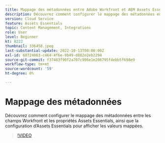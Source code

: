 ```yaml
---
title: Mappage des métadonnées entre Adobe Workfront et AEM Assets Essentials
description: Découvrez comment configurer le mappage des métadonnées entre les champs Workfront et les propriétés Assets Essentials, ainsi que la configuration d’Assets Essentials pour afficher les métadonnées mappées.
version: Cloud Service
feature: Assets Essentials
topic: Content Management, Integrations
role: User
level: Beginner
kt: 8222
thumbnail: 336458.jpeg
last-substantial-update: 2022-10-13T00:00:00Z
exl-id: 60724863-c464-4f6e-9b49-d882e2eb2294
source-git-commit: f37483f90f2a707c906e1e206795fdebb5f698e9
workflow-type: tm+mt
source-wordcount: '59'
ht-degree: 0%

---
```


# Mappage des métadonnées

Découvrez comment configurer le mappage des métadonnées entre les champs Workfront et les propriétés Assets Essentials, ainsi que la configuration d’Assets Essentials pour afficher les valeurs mappées.

>[!VIDEO](https://video.tv.adobe.com/v/336458/?quality=12&learn=on)
